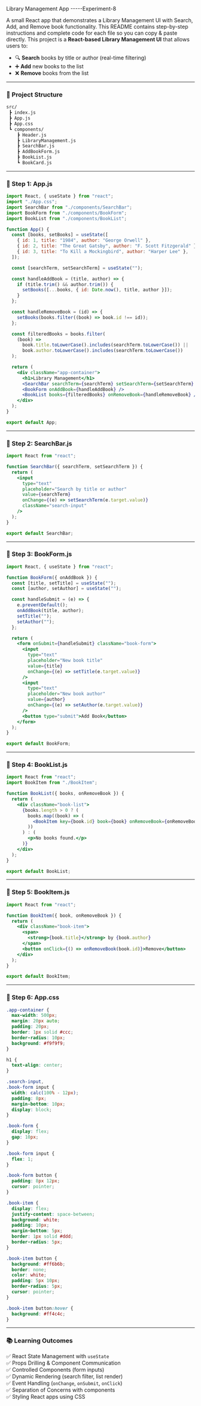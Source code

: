 Library Management App -----Experiment-8

A small React app that demonstrates a Library Management UI with Search, Add, and Remove book functionality.
This README contains step-by-step instructions and complete code for each file so you can copy & paste directly.
This project is a **React-based Library Management UI** that allows users to:

- 🔍 **Search** books by title or author (real-time filtering)
- ➕ **Add** new books to the list
- ❌ **Remove** books from the list

---

### 📂 Project Structure

```bash
src/
 ┣ index.js
 ┣ App.js
 ┣ App.css
 ┗ components/
    ┣ Header.js
    ┣ LibraryManagement.js
    ┣ SearchBar.js
    ┣ AddBookForm.js
    ┣ BookList.js
    ┗ BookCard.js
```

---

### 📍 Step 1: App.js

```jsx
import React, { useState } from "react";
import "./App.css";
import SearchBar from "./components/SearchBar";
import BookForm from "./components/BookForm";
import BookList from "./components/BookList";

function App() {
  const [books, setBooks] = useState([
    { id: 1, title: "1984", author: "George Orwell" },
    { id: 2, title: "The Great Gatsby", author: "F. Scott Fitzgerald" },
    { id: 3, title: "To Kill a Mockingbird", author: "Harper Lee" },
  ]);

  const [searchTerm, setSearchTerm] = useState("");

  const handleAddBook = (title, author) => {
    if (title.trim() && author.trim()) {
      setBooks([...books, { id: Date.now(), title, author }]);
    }
  };

  const handleRemoveBook = (id) => {
    setBooks(books.filter((book) => book.id !== id));
  };

  const filteredBooks = books.filter(
    (book) =>
      book.title.toLowerCase().includes(searchTerm.toLowerCase()) ||
      book.author.toLowerCase().includes(searchTerm.toLowerCase())
  );

  return (
    <div className="app-container">
      <h1>Library Management</h1>
      <SearchBar searchTerm={searchTerm} setSearchTerm={setSearchTerm} />
      <BookForm onAddBook={handleAddBook} />
      <BookList books={filteredBooks} onRemoveBook={handleRemoveBook} />
    </div>
  );
}

export default App;
```

---

### 📍 Step 2: SearchBar.js

```jsx
import React from "react";

function SearchBar({ searchTerm, setSearchTerm }) {
  return (
    <input
      type="text"
      placeholder="Search by title or author"
      value={searchTerm}
      onChange={(e) => setSearchTerm(e.target.value)}
      className="search-input"
    />
  );
}

export default SearchBar;
```

---

### 📍 Step 3: BookForm.js

```jsx
import React, { useState } from "react";

function BookForm({ onAddBook }) {
  const [title, setTitle] = useState("");
  const [author, setAuthor] = useState("");

  const handleSubmit = (e) => {
    e.preventDefault();
    onAddBook(title, author);
    setTitle("");
    setAuthor("");
  };

  return (
    <form onSubmit={handleSubmit} className="book-form">
      <input
        type="text"
        placeholder="New book title"
        value={title}
        onChange={(e) => setTitle(e.target.value)}
      />
      <input
        type="text"
        placeholder="New book author"
        value={author}
        onChange={(e) => setAuthor(e.target.value)}
      />
      <button type="submit">Add Book</button>
    </form>
  );
}

export default BookForm;
```

---

### 📍 Step 4: BookList.js

```jsx
import React from "react";
import BookItem from "./BookItem";

function BookList({ books, onRemoveBook }) {
  return (
    <div className="book-list">
      {books.length > 0 ? (
        books.map((book) => (
          <BookItem key={book.id} book={book} onRemoveBook={onRemoveBook} />
        ))
      ) : (
        <p>No books found.</p>
      )}
    </div>
  );
}

export default BookList;
```

---

### 📍 Step 5: BookItem.js

```jsx
import React from "react";

function BookItem({ book, onRemoveBook }) {
  return (
    <div className="book-item">
      <span>
        <strong>{book.title}</strong> by {book.author}
      </span>
      <button onClick={() => onRemoveBook(book.id)}>Remove</button>
    </div>
  );
}

export default BookItem;
```

---

### 🎨 Step 6: App.css

```css
.app-container {
  max-width: 500px;
  margin: 20px auto;
  padding: 20px;
  border: 1px solid #ccc;
  border-radius: 10px;
  background: #f9f9f9;
}

h1 {
  text-align: center;
}

.search-input,
.book-form input {
  width: calc(100% - 12px);
  padding: 8px;
  margin-bottom: 10px;
  display: block;
}

.book-form {
  display: flex;
  gap: 10px;
}

.book-form input {
  flex: 1;
}

.book-form button {
  padding: 8px 12px;
  cursor: pointer;
}

.book-item {
  display: flex;
  justify-content: space-between;
  background: white;
  padding: 10px;
  margin-bottom: 5px;
  border: 1px solid #ddd;
  border-radius: 5px;
}

.book-item button {
  background: #ff6b6b;
  border: none;
  color: white;
  padding: 5px 10px;
  border-radius: 5px;
  cursor: pointer;
}

.book-item button:hover {
  background: #ff4c4c;
}
```

---

### 📚 Learning Outcomes

✅ React State Management with `useState`  
✅ Props Drilling & Component Communication  
✅ Controlled Components (form inputs)  
✅ Dynamic Rendering (search filter, list render)  
✅ Event Handling (`onChange`, `onSubmit`, `onClick`)  
✅ Separation of Concerns with components  
✅ Styling React apps using CSS
